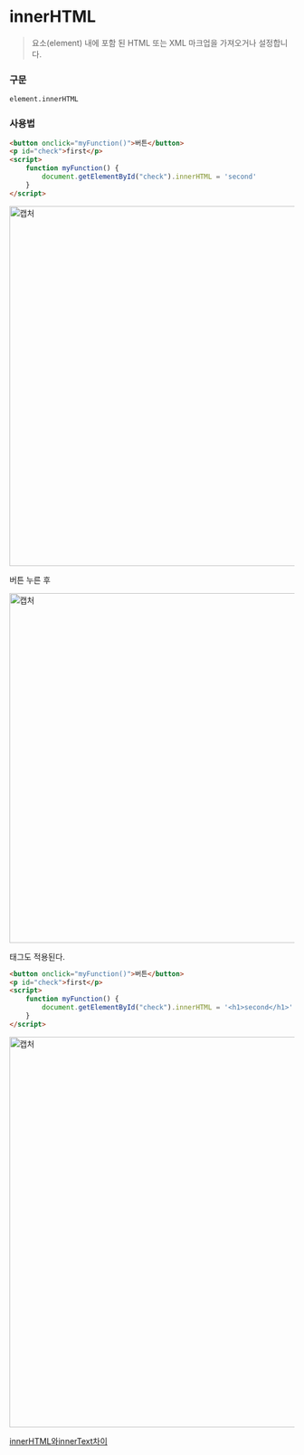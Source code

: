 # innerHTML

> 요소(element) 내에 포함 된 HTML 또는 XML 마크업을 가져오거나 설정합니다.

### 구문

```
element.innerHTML
```

### 사용법

```html
<button onclick="myFunction()">버튼</button>
<p id="check">first</p>
<script>
    function myFunction() {
        document.getElementById("check").innerHTML = 'second'
    }
</script>
```

<img width="636" alt="캡처" src="https://user-images.githubusercontent.com/45934117/68082628-80a41d80-fe62-11e9-9524-9d3ddf875dcc.PNG">

버튼 누른 후

<img width="618" alt="캡처" src="https://user-images.githubusercontent.com/45934117/68082617-62d6b880-fe62-11e9-841e-8c35500fbd82.PNG">

태그도 적용된다.

```html
<button onclick="myFunction()">버튼</button>
<p id="check">first</p>
<script>
    function myFunction() {
        document.getElementById("check").innerHTML = '<h1>second</h1>'
    }
</script>
```

<img width="690" alt="캡처" src="https://user-images.githubusercontent.com/45934117/68082850-2bb5d680-fe65-11e9-8fbc-62c4d756404c.PNG">

[innerHTML와innerText차이](./innerHTML와innerText차이.md)